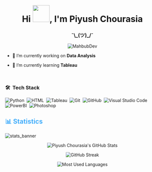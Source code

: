 <h1 align="center">Hi <img src="https://github.com/NoobMahbub/NoobMahbub/blob/main/Wave.gif" height="55px" width="55px">, I'm Piyush Chourasia</h1>
<h3 align="center">¯\_(ツ)_/¯

></h3>
<p align="center"> <img src="dev-working.gif" alt="MahbubDev"/> </p>

- 🔭 I’m currently working on **Data Analysis**

- 🌱 I’m currently learning **Tableau**




<br />

### 🛠 &nbsp;Tech Stack



![Python](https://img.shields.io/badge/-Python-05122A?style=flat&logo=Python)&nbsp;
![HTML](https://img.shields.io/badge/-HTML-05122A?style=flat&logo=HTML5)&nbsp;
![Tableau](https://img.shields.io/badge/-Tableau-05122A?style=flat&logo=tableau3&logoColor=1572B6)&nbsp;
![Git](https://img.shields.io/badge/-Git-05122A?style=flat&logo=git)&nbsp;
![GitHub](https://img.shields.io/badge/-GitHub-05122A?style=flat&logo=github)&nbsp;
![Visual Studio Code](https://img.shields.io/badge/-Visual%20Studio%20Code-05122A?style=flat&logo=visual-studio-code&logoColor=007ACC)&nbsp;
![PowerBI](https://img.shields.io/badge/-Illustrator-05122A?style=flat&logo=PowerBi)&nbsp;
![Photoshop](https://img.shields.io/badge/-Photoshop-05122A?style=flat&logo=adobe-photoshop)&nbsp;
<br />
<h2 style="color: #44AEFB">📊 Statistics</h2>

![stats_banner](https://user-images.githubusercontent.com/78341798/194534778-d662496c-ae00-4e8d-ae9b-b90912054e7f.gif)


<div class="stats" align="center">

![Piyush Chourasia's GitHub Stats](https://github-readme-stats.vercel.app/api?username=piyushchourasia05&hide=stars&count_private=true&show_icons=true&theme=algolia&border_radius=20)

![GitHub Streak](https://streak-stats.demolab.com?user=piyushchourasia05&count_private=true&theme=algolia&border_radius=20)

![Most Used Languages](https://github-readme-stats.vercel.app/api/top-langs/?username=piyushchourasia05&show_icons=true&theme=algolia&border_radius=20) 
    

<!--![Most Used Languages](https://github-readme-stats.vercel.app/api/top-langs/?username=piyushchourasia05&layout=compact&show_icons=true&theme=algolia&border_radius=20)-->
</div>


<p>

</p>
